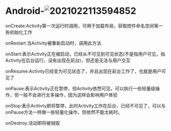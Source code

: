 # Android-![2021022113594852](https://user-images.githubusercontent.com/55912832/200491605-8411f219-940b-435e-aeba-0647024d5a60.jpeg)


onCreate:Activity第一次运行时调用，可用于加载布局，获取控件命名空间等一些初始化工作

onRestart:当Activity被重新启动时，调用此方法

onStart:表示Activity正在被启动，已经从不可见到可见状态(不是指用户可见，指Activity在后台运行，没有出现在前台)，但还是无法与用户交互

onResume:Activity已经变为可见状态了，并且出现在前台工作了，也就是用户可见了

onPause:表示Activity正在暂停，但Activity依然可见，可以执行一些轻量级操作，但一般不会进行太多操作，因为这样会影响用户体验

onStop:表示Actiivty即将暂停，此时Activity工作在后台，已经不可见了，可以与onPause方法一样做一些轻量化操作，但依然不能太耗时。

onDestroy:活动即将被销毁

